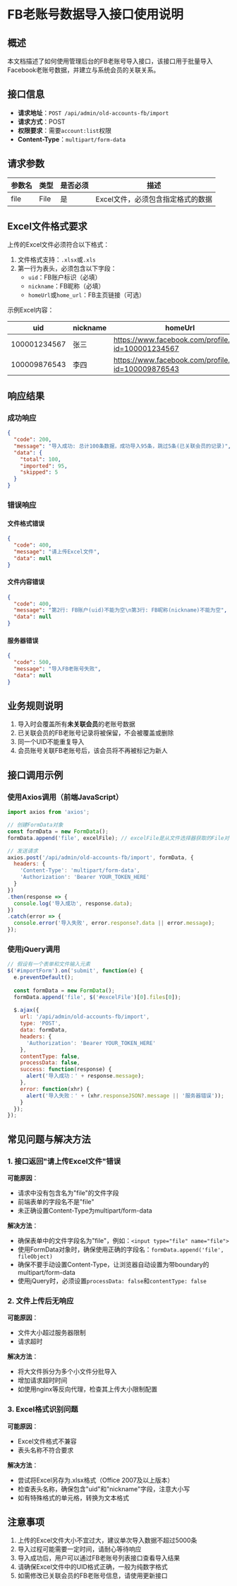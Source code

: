 # FB老账号数据导入接口使用说明

## 概述

本文档描述了如何使用管理后台的FB老账号导入接口，该接口用于批量导入Facebook老账号数据，并建立与系统会员的关联关系。

## 接口信息

- **请求地址**：`POST /api/admin/old-accounts-fb/import`
- **请求方式**：POST
- **权限要求**：需要`account:list`权限
- **Content-Type**：`multipart/form-data`

## 请求参数

| 参数名 | 类型 | 是否必须 | 描述 |
|-------|------|---------|------|
| file | File | 是 | Excel文件，必须包含指定格式的数据 |

## Excel文件格式要求

上传的Excel文件必须符合以下格式：

1. 文件格式支持：`.xlsx`或`.xls`
2. 第一行为表头，必须包含以下字段：
   - `uid`：FB账户标识（必填）
   - `nickname`：FB昵称（必填）
   - `homeUrl`或`home_url`：FB主页链接（可选）

示例Excel内容：

| uid | nickname | homeUrl |
|-----|----------|---------|
| 100001234567 | 张三 | https://www.facebook.com/profile.php?id=100001234567 |
| 100009876543 | 李四 | https://www.facebook.com/profile.php?id=100009876543 |

## 响应结果

### 成功响应

```json
{
  "code": 200,
  "message": "导入成功: 总计100条数据，成功导入95条，跳过5条(已关联会员的记录)",
  "data": {
    "total": 100,
    "imported": 95,
    "skipped": 5
  }
}
```

### 错误响应

#### 文件格式错误

```json
{
  "code": 400,
  "message": "请上传Excel文件",
  "data": null
}
```

#### 文件内容错误

```json
{
  "code": 400,
  "message": "第2行: FB账户(uid)不能为空\n第3行: FB昵称(nickname)不能为空",
  "data": null
}
```

#### 服务器错误

```json
{
  "code": 500,
  "message": "导入FB老账号失败",
  "data": null
}
```

## 业务规则说明

1. 导入时会覆盖所有**未关联会员**的老账号数据
2. 已关联会员的FB老账号记录将被保留，不会被覆盖或删除
3. 同一个UID不能重复导入
4. 会员账号关联FB老账号后，该会员将不再被标记为新人

## 接口调用示例

### 使用Axios调用（前端JavaScript）

```javascript
import axios from 'axios';

// 创建FormData对象
const formData = new FormData();
formData.append('file', excelFile); // excelFile是从文件选择器获取的File对象

// 发送请求
axios.post('/api/admin/old-accounts-fb/import', formData, {
  headers: {
    'Content-Type': 'multipart/form-data',
    'Authorization': 'Bearer YOUR_TOKEN_HERE'
  }
})
.then(response => {
  console.log('导入成功', response.data);
})
.catch(error => {
  console.error('导入失败', error.response?.data || error.message);
});
```

### 使用jQuery调用

```javascript
// 假设有一个表单和文件输入元素
$('#importForm').on('submit', function(e) {
  e.preventDefault();
  
  const formData = new FormData();
  formData.append('file', $('#excelFile')[0].files[0]);
  
  $.ajax({
    url: '/api/admin/old-accounts-fb/import',
    type: 'POST',
    data: formData,
    headers: {
      'Authorization': 'Bearer YOUR_TOKEN_HERE'
    },
    contentType: false,
    processData: false,
    success: function(response) {
      alert('导入成功：' + response.message);
    },
    error: function(xhr) {
      alert('导入失败：' + (xhr.responseJSON?.message || '服务器错误'));
    }
  });
});
```

## 常见问题与解决方法

### 1. 接口返回"请上传Excel文件"错误

**可能原因**：
- 请求中没有包含名为"file"的文件字段
- 前端表单的字段名不是"file"
- 未正确设置Content-Type为multipart/form-data

**解决方法**：
- 确保表单中的文件字段名为"file"，例如：`<input type="file" name="file">`
- 使用FormData对象时，确保使用正确的字段名：`formData.append('file', fileObject)`
- 确保不要手动设置Content-Type，让浏览器自动设置为带boundary的multipart/form-data
- 使用jQuery时，必须设置`processData: false`和`contentType: false`

### 2. 文件上传后无响应

**可能原因**：
- 文件大小超过服务器限制
- 请求超时

**解决方法**：
- 将大文件拆分为多个小文件分批导入
- 增加请求超时时间
- 如使用nginx等反向代理，检查其上传大小限制配置

### 3. Excel格式识别问题

**可能原因**：
- Excel文件格式不兼容
- 表头名称不符合要求

**解决方法**：
- 尝试将Excel另存为.xlsx格式（Office 2007及以上版本）
- 检查表头名称，确保包含"uid"和"nickname"字段，注意大小写
- 如有特殊格式的单元格，转换为文本格式

## 注意事项

1. 上传的Excel文件大小不宜过大，建议单次导入数据不超过5000条
2. 导入过程可能需要一定时间，请耐心等待响应
3. 导入成功后，用户可以通过FB老账号列表接口查看导入结果
4. 请确保Excel文件中的UID格式正确，一般为纯数字格式
5. 如需修改已关联会员的FB老账号信息，请使用更新接口 